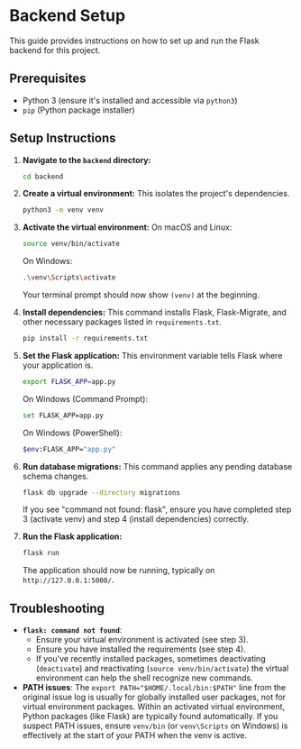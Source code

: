 # Backend Setup

This guide provides instructions on how to set up and run the Flask backend for this project.

## Prerequisites

- Python 3 (ensure it's installed and accessible via `python3`)
- `pip` (Python package installer)

## Setup Instructions

1.  **Navigate to the `backend` directory:**
    ```bash
    cd backend
    ```

2.  **Create a virtual environment:**
    This isolates the project's dependencies.
    ```bash
    python3 -m venv venv
    ```

3.  **Activate the virtual environment:**
    On macOS and Linux:
    ```bash
    source venv/bin/activate
    ```
    On Windows:
    ```bash
    .\venv\Scripts\activate
    ```
    Your terminal prompt should now show `(venv)` at the beginning.

4.  **Install dependencies:**
    This command installs Flask, Flask-Migrate, and other necessary packages listed in `requirements.txt`.
    ```bash
    pip install -r requirements.txt
    ```

5.  **Set the Flask application:**
    This environment variable tells Flask where your application is.
    ```bash
    export FLASK_APP=app.py
    ```
    On Windows (Command Prompt):
    ```bash
    set FLASK_APP=app.py
    ```
    On Windows (PowerShell):
    ```bash
    $env:FLASK_APP="app.py"
    ```

6.  **Run database migrations:**
    This command applies any pending database schema changes.
    ```bash
    flask db upgrade --directory migrations
    ```
    If you see "command not found: flask", ensure you have completed step 3 (activate venv) and step 4 (install dependencies) correctly.

7.  **Run the Flask application:**
    ```bash
    flask run
    ```
    The application should now be running, typically on `http://127.0.0.1:5000/`.

## Troubleshooting

-   **`flask: command not found`**:
    -   Ensure your virtual environment is activated (see step 3).
    -   Ensure you have installed the requirements (see step 4).
    -   If you've recently installed packages, sometimes deactivating (`deactivate`) and reactivating (`source venv/bin/activate`) the virtual environment can help the shell recognize new commands.
-   **PATH issues**: The `export PATH="$HOME/.local/bin:$PATH"` line from the original issue log is usually for globally installed user packages, not for virtual environment packages. Within an activated virtual environment, Python packages (like Flask) are typically found automatically. If you suspect PATH issues, ensure `venv/bin` (or `venv\Scripts` on Windows) is effectively at the start of your PATH when the venv is active.
